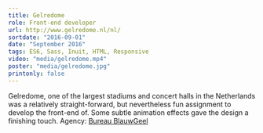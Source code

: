 ```yaml
---
title: Gelredome
role: Front-end developer
url: http://www.gelredome.nl/nl/
sortdate: "2016-09-01"
date: "September 2016"
tags: ES6, Sass, Inuit, HTML, Responsive
video: "media/gelredome.mp4"
poster: "media/gelredome.jpg"
printonly: false
---
```

Gelredome, one of the largest stadiums and concert halls in the Netherlands was a relatively straight-forward, but nevertheless fun assignment to develop the front-end of. Some subtle animation effects gave the design a finishing touch. Agency: <a href="http://www.bureaublauwgeel.nl" target="_blank">Bureau BlauwGeel</a> 